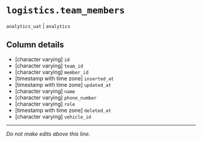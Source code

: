 # `logistics.team_members`
`analytics_uat` | `analytics`

## Column details
* [character varying] `id`
* [character varying] `team_id`
* [character varying] `member_id`
* [timestamp with time zone] `inserted_at`
* [timestamp with time zone] `updated_at`
* [character varying] `name`
* [character varying] `phone_number`
* [character varying] `role`
* [timestamp with time zone] `deleted_at`
* [character varying] `vehicle_id`

-------------------------------------------------------------------------------
*Do not make edits above this line.*
